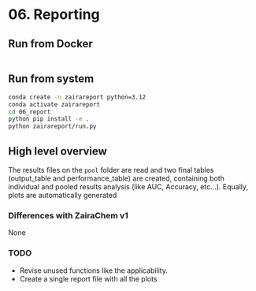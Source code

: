 # 06. Reporting

## Run from Docker

```bash


```

## Run from system 

```bash
conda create -n zairareport python=3.12
conda activate zairareport
cd 06_report
python pip install -e .
python zairareport/run.py
```

## High level overview
The results files on the `pool` folder are read and two final tables (output_table and performance_table) are created, containing both individual and pooled results analysis (like AUC, Accuracy, etc...). Equally, plots are automatically generated

### Differences with ZairaChem v1
None

### TODO
- Revise unused functions like the applicability. 
- Create a single report file with all the plots
